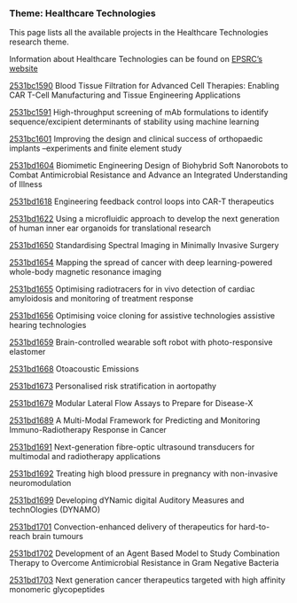 ### Theme: Healthcare Technologies

This page lists all the available projects in the Healthcare Technologies research theme.

Information about Healthcare Technologies can be found on [EPSRC’s website](https://www.ukri.org/what-we-offer/browse-our-areas-of-investment-and-support/healthcare-technologies-theme/)

[2531bc1590](../projects/2531bc1590.md) Blood Tissue Filtration for Advanced Cell Therapies: Enabling CAR T-Cell Manufacturing and Tissue Engineering Applications

[2531bc1591](../projects/2531bc1591.md) High-throughput screening of mAb formulations to identify sequence/excipient determinants of stability using machine learning

[2531bc1601](../projects/2531bc1601.md) Improving the design and clinical success of orthopaedic implants –experiments and finite element study

[2531bd1604](../projects/2531bd1604.md) Biomimetic Engineering Design of Biohybrid Soft Nanorobots to Combat Antimicrobial Resistance and Advance an Integrated Understanding of Illness

[2531bd1618](../projects/2531bd1618.md) Engineering feedback control loops into CAR-T therapeutics

[2531bd1622](../projects/2531bd1622.md) Using a microfluidic approach to develop the next generation of human inner ear organoids for translational research

[2531bd1650](../projects/2531bd1650.md) Standardising Spectral Imaging in Minimally Invasive Surgery

[2531bd1654](../projects/2531bd1654.md) Mapping the spread of cancer with deep learning-powered whole-body magnetic resonance imaging

[2531bd1655](../projects/2531bd1655.md) Optimising radiotracers for in vivo detection of cardiac amyloidosis and monitoring of treatment response

[2531bd1656](../projects/2531bd1656.md) Optimising voice cloning for assistive technologies assistive hearing technologies

[2531bd1659](../projects/2531bd1659.md) Brain-controlled wearable soft robot with photo-responsive elastomer

[2531bd1668](../projects/2531bd1668.md) Otoacoustic Emissions

[2531bd1673](../projects/2531bd1673.md) Personalised risk stratification in aortopathy

[2531bd1679](../projects/2531bd1679.md) Modular Lateral Flow Assays to Prepare for Disease-X

[2531bd1689](../projects/2531bd1689.md) A Multi-Modal Framework for Predicting and Monitoring Immuno-Radiotherapy Response in Cancer

[2531bd1691](../projects/2531bd1691.md) Next-generation fibre-optic ultrasound transducers for multimodal and radiotherapy applications

[2531bd1692](../projects/2531bd1692.md) Treating high blood pressure in pregnancy with non-invasive neuromodulation

[2531bd1699](../projects/2531bd1699.md) Developing dYNamic digital Auditory Measures and technOlogies (DYNAMO)

[2531bd1701](../projects/2531bd1701.md) Convection-enhanced delivery of therapeutics for hard-to-reach brain tumours

[2531bd1702](../projects/2531bd1702.md) Development of an Agent Based Model to Study Combination Therapy to Overcome Antimicrobial Resistance in Gram Negative Bacteria

[2531bd1703](../projects/2531bd1703.md) Next generation cancer therapeutics targeted with high affinity monomeric glycopeptides

